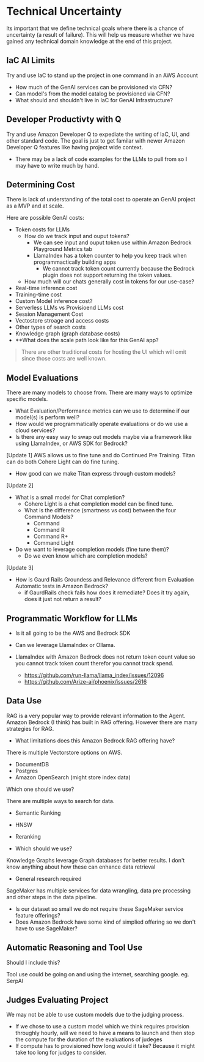 # Technical Uncertainty

Its important that we define technical goals where there is a chance of uncertainty (a result of failure).
This will help us measure whether we have gained any technical domain knowledge at the end of this project.


## IaC AI Limits

Try and use IaC to stand up the project in one command in an AWS Account

- How much of the GenAI services can be provisioned via CFN?
- Can model's from the model catalog be provisioned via CFN?
- What should and shouldn't live in IaC for GenAI Infrastructure?

## Developer Productivty with Q

Try and use Amazon Developer Q to expediate the writing of IaC, UI, and other standard code.
The goal is just to get familar with newer Amazon Developer Q features like having project wide context.

- There may be a lack of code examples for the LLMs to pull from so I may have to write much by hand.

## Determining Cost

There is lack of understanding of the total cost to operate an GenAI project as a MVP and at scale.

Here are possible GenAI costs:
- Token costs for LLMs
    - How do we track input and ouput tokens?
        - We can see input and ouput token use within Amazon Bedrock Playground Metrics tab
        - LlamaIndex has a token counter to help you keep track when programmactically building apps
            - We cannot track token count currently because the Bedrock plugin does not support returning the token values.
    - How much will our chats generally cost in tokens for our use-case?
- Real-time inference cost
- Training-time cost
- Custom Model inference cost?
- Serverless LLMs vs Provisioend LLMs cost
- Session Management Cost
- Vectostore stroage and access costs
- Other types of search costs
- Knowledge graph (graph database costs)
- **What does the scale path look like for this GenAI app?

> There are other traditional costs for hosting the UI which will omit since those costs are well known.


## Model Evaluations

There are many models to choose from.
There are many ways to optimize specific models.

- What Evaluation/Performance metrics can we use to determine if our model(s) is perform well?
- How would we programmatically operate evaluations or do we use a cloud services?
- Is there any easy way to swap out models maybe via a framework like using LlamaIndex, or AWS SDK for Bedrock?

[Update 1]
AWS allows us to fine tune and do Continued Pre Training.
Titan can do both
Cohere Light can do fine tuning.

- How good can we make Titan express through custom models?

[Update 2]

- What is a small model for Chat completion?
    - Cohere Light is a chat completion model can be fined tune.
    - What is the difference (smartness vs cost) between the four Command Models?
        - Command
        - Command R
        - Command R+
        - Command Light
- Do we want to leverage completion models (fine tune them)?
    - Do we even know which are completion models?

[Update 3]

- How is Gaurd Rails Groundess and Relevance different from Evaluation Automatic tests in Amazon Bedrock?
    - if GaurdRails check fails how does it remediate? Does it try again, does it just not return a result?

## Programmatic Workflow for LLMs

- Is it all going to be the AWS and Bedrock SDK
- Can we leverage LlamaIndex or Ollama.

- LlamaIndex with Amazon Bedrock does not return token count value so you cannot track token count therefor you cannot track spend. 
    - https://github.com/run-llama/llama_index/issues/12096
    - https://github.com/Arize-ai/phoenix/issues/2616

## Data Use

RAG is a very popular way to provide relevant information to the Agent.
Amazon Bedrock (I think) has built in RAG offering.
However there are many strategies for RAG.

- What limitations does this Amazon Bedrock RAG offering have?

There is multiple Vectorstore options on AWS.
- DocumentDB
- Postgres
- Amazon OpenSearch (might store index data)

Which one should we use?

There are multiple ways to search for data.
- Semantic Ranking
- HNSW
- Reranking

- Which should we use?

Knowledge Graphs leverage Graph databases for better results.
I don't know anything about how these can enhance data retrieval

- General research required

SageMaker has multiple services for data wrangling, data pre processing
and other steps in the data pipeline.

- Is our dataset so small we do not require these SageMaker service feature offerings?
- Does Amazon Bedrock have some kind of simplied offering so we don't have to use SageMaker?

## Automatic Reasoning and Tool Use

Should I include this?

Tool use could be going on and using the internet, searching google. eg. SerpAI

## Judges Evaluating Project

We may not be able to use custom models due to the judging process.

- If we chose to use a custom model which we think requires provision throughly hourly, will we need to have a means to launch and then stop the compute for the duration of the evaluations of judeges
- If compute has to provisioned how long would it take? Because it might take too long for judges to consider.
